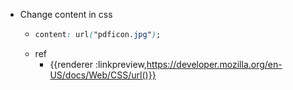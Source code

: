 - Change content in css
	- ``` css
	  content: url("pdficon.jpg");
	  ```
	- ref
		- {{renderer :linkpreview,https://developer.mozilla.org/en-US/docs/Web/CSS/url()}}